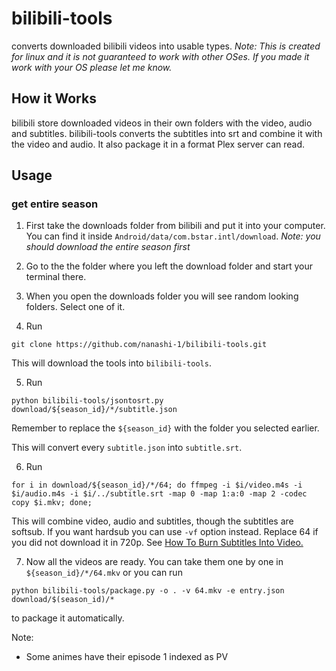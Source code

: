# bilibili-tools

converts downloaded bilibili videos into usable types. _Note: This is created for linux and it is not guaranteed to work with other OSes. If you made it work with your OS please let me know._

## How it Works

bilibili store downloaded videos in their own folders with the video, audio and subtitles. bilibili-tools converts the subtitles into srt and combine it with the video and audio. It also package it in a format Plex server can read.

## Usage

### get entire season

1. First take the downloads folder from bilibili and put it into your computer. You can find it inside `Android/data/com.bstar.intl/download`. _Note: you should download the entire season first_

2. Go to the the folder where you left the download folder and start your terminal there.

3. When you open the downloads folder you will see random looking folders. Select one of it.

4. Run

```
git clone https://github.com/nanashi-1/bilibili-tools.git
```

This will download the tools into `bilibili-tools`.

5. Run

```
python bilibili-tools/jsontosrt.py download/${season_id}/*/subtitle.json
```

Remember to replace the `${season_id}` with the folder you selected earlier.

This will convert every `subtitle.json` into `subtitle.srt`.

6. Run

```
for i in download/${season_id}/*/64; do ffmpeg -i $i/video.m4s -i $i/audio.m4s -i $i/../subtitle.srt -map 0 -map 1:a:0 -map 2 -codec copy $i.mkv; done;
```

This will combine video, audio and subtitles, though the subtitles are softsub. If you want hardsub you can use `-vf` option instead. Replace 64 if you did not download it in 720p. See [How To Burn Subtitles Into Video.](https://trac.ffmpeg.org/wiki/HowToBurnSubtitlesIntoVideo)

7. Now all the videos are ready. You can take them one by one in `${season_id}/*/64.mkv` or you can run

```
python bilibili-tools/package.py -o . -v 64.mkv -e entry.json download/$(season_id)/*
```

to package it automatically.

Note:

- Some animes have their episode 1 indexed as PV
